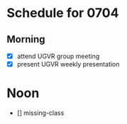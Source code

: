 # Schedule for 0704

## Morning
- [X] attend UGVR group meeting
- [X] present UGVR weekly presentation

# Noon
- [] missing-class
